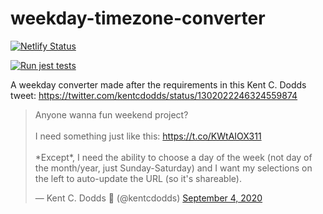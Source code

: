 # weekday-timezone-converter

[![Netlify Status](https://api.netlify.com/api/v1/badges/af634a34-11da-455e-be06-85fa3c77e87c/deploy-status)](https://app.netlify.com/sites/csb-w1h64/deploys)

[![Run jest tests](https://github.com/rbusquet/weekday-timezone-converter/workflows/Run%20jest%20tests/badge.svg)](https://github.com/rbusquet/weekday-timezone-converter/actions?query=workflow%3A%22Run+jest+tests%22)

A weekday converter made after the requirements in this Kent C. Dodds tweet:
https://twitter.com/kentcdodds/status/1302022246324559874

<blockquote class="twitter-tweet"><p lang="en" dir="ltr">Anyone wanna fun weekend project?<br><br>I need something just like this: <a href="https://t.co/KWtAIOX311">https://t.co/KWtAIOX311</a><br><br>*Except*, I need the ability to choose a day of the week (not day of the month/year, just Sunday-Saturday) and I want my selections on the left to auto-update the URL (so it&#39;s shareable).</p>&mdash; Kent C. Dodds 🚀 (@kentcdodds) <a href="https://twitter.com/kentcdodds/status/1302022246324559874?ref_src=twsrc%5Etfw">September 4, 2020</a></blockquote>
